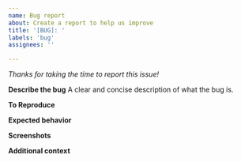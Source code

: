 ```yaml
---
name: Bug report
about: Create a report to help us improve
title: '[BUG]: '
labels: 'bug'
assignees: ''

---
```


*Thanks for taking the time to report this issue!*

**Describe the bug**
A clear and concise description of what the bug is.

**To Reproduce**
<!-- Steps to reproduce the behavior:
i.e.
1. Go to '...'
2. Click on '....'
3. Scroll down to '....'
4. See error -->

**Expected behavior**
<!-- A clear and concise description of what you expected to happen. -->

**Screenshots**
<!-- If applicable, add screenshots to help explain your problem. -->

**Additional context**
<!-- Add any other context about the problem here. -->
